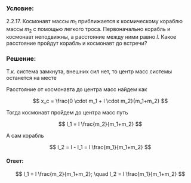 ###  Условие:

$2.2.17.$ Космонавт массы $m_1$ приближается к космическому кораблю массы $m_2$ с помощью легкого троса. Первоначально корабль и космонавт неподвижны, а расстояние между ними равно $l$. Какое расстояние пройдут корабль и космонавт до встречи?

###  Решение:

Т.к. система замкнута, внешних сил нет, то центр масс системы останется на месте

Расстояние от космонавта до центра масс найдем как

$$
x_с = \frac{0 \cdot m_1 + l \cdot m_2}{m_1+m_2}
$$

Тогда космонавт пройдем до центра масс путь

$$
l_1 = l \frac{m_2}{m_1+m_2}
$$

А сам корабль

$$
l_2 = l - l_1 = l \frac{m_1}{m_1+m_2}
$$

#### Ответ:

$$
l_1 = l \frac{m_2}{m_1+m_2}; \quad l_2 = l \frac{m_1}{m_1+m_2}
$$